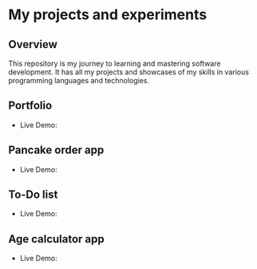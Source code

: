 # My projects and experiments

## Overview

This repository is my journey to learning and mastering software development. It has all my projects and showcases of my skills in various programming languages and technologies.

## Portfolio

- Live Demo:

## Pancake order app

- Live Demo:

## To-Do list

- Live Demo:

## Age calculator app

- Live Demo:
